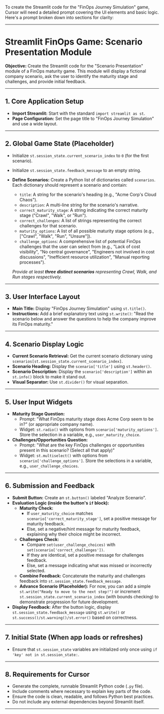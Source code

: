 To create the Streamlit code for the "FinOps Journey Simulation" game, Cursor will need a detailed prompt covering the UI elements and basic logic. Here's a prompt broken down into sections for clarity:

---

# Streamlit FinOps Game: Scenario Presentation Module

**Objective:** Create the Streamlit code for the "Scenario Presentation" module of a FinOps maturity game. This module will display a fictional company scenario, ask the user to identify the maturity stage and challenges, and provide initial feedback.

---

## 1. Core Application Setup

* **Import Streamlit:** Start with the standard `import streamlit as st`.
* **Page Configuration:** Set the page title to "FinOps Journey Simulation" and use a wide layout.

---

## 2. Global Game State (Placeholder)

* Initialize `st.session_state.current_scenario_index` to `0` (for the first scenario).
* Initialize `st.session_state.feedback_message` to an empty string.
* **Define Scenarios:** Create a Python list of dictionaries called `scenarios`. Each dictionary should represent a scenario and contain:
    * `title`: A string for the scenario's heading (e.g., "Acme Corp's Cloud Chaos").
    * `description`: A multi-line string for the scenario's narrative.
    * `correct_maturity_stage`: A string indicating the correct maturity stage ("Crawl", "Walk", or "Run").
    * `correct_challenges`: A list of strings representing the correct challenges for that scenario.
    * `maturity_options`: A list of all possible maturity stage options (e.g., ["Crawl", "Walk", "Run", "Unsure"]).
    * `challenge_options`: A comprehensive list of potential FinOps challenges that the user can select from (e.g., "Lack of cost visibility", "No central governance", "Engineers not involved in cost discussions", "Inefficient resource utilization", "Manual reporting processes").

    *Provide at least **three distinct scenarios** representing Crawl, Walk, and Run stages respectively.*

---

## 3. User Interface Layout

* **Main Title:** Display "FinOps Journey Simulation" using `st.title()`.
* **Instructions:** Add a brief explanatory text using `st.write()`: "Read the scenario below and answer the questions to help the company improve its FinOps maturity."

---

## 4. Scenario Display Logic

* **Current Scenario Retrieval:** Get the current scenario dictionary using `scenarios[st.session_state.current_scenario_index]`.
* **Scenario Heading:** Display the `scenario['title']` using `st.header()`.
* **Scenario Description:** Display the `scenario['description']` within an `st.info()` block to make it stand out.
* **Visual Separator:** Use `st.divider()` for visual separation.

---

## 5. User Input Widgets

* **Maturity Stage Question:**
    * Prompt: "What FinOps maturity stage does Acme Corp seem to be in?" (or appropriate company name).
    * Widget: `st.radio()` with options from `scenario['maturity_options']`. Store the selection in a variable, e.g., `user_maturity_choice`.
* **Challenges/Opportunities Question:**
    * Prompt: "What are the key FinOps challenges or opportunities present in this scenario? (Select all that apply)"
    * Widget: `st.multiselect()` with options from `scenario['challenge_options']`. Store the selections in a variable, e.g., `user_challenge_choices`.

---

## 6. Submission and Feedback

* **Submit Button:** Create an `st.button()` labeled "Analyze Scenario".
* **Evaluation Logic (inside the button's `if` block):**
    * **Maturity Check:**
        * If `user_maturity_choice` matches `scenario['correct_maturity_stage']`, set a positive message for maturity feedback.
        * Else, set a negative/hint message for maturity feedback, explaining why their choice might be incorrect.
    * **Challenges Check:**
        * Compare `set(user_challenge_choices)` with `set(scenario['correct_challenges'])`.
        * If they are identical, set a positive message for challenges feedback.
        * Else, set a message indicating what was missed or incorrectly selected.
    * **Combine Feedback:** Concatenate the maturity and challenges feedback into `st.session_state.feedback_message`.
    * **Advance Scenario (Placeholder):** For now, you can add a simple `st.write("Ready to move to the next step!")` or increment `st.session_state.current_scenario_index` (with bounds checking) to demonstrate progression for future development.
* **Display Feedback:** After the button logic, display `st.session_state.feedback_message` using `st.write()` or `st.success()/st.warning()/st.error()` based on correctness.

---

## 7. Initial State (When app loads or refreshes)

* Ensure that `st.session_state` variables are initialized only once using `if 'key' not in st.session_state:`.

---

## 8. Requirements for Cursor

* Generate the complete, runnable Streamlit Python code (`.py` file).
* Include comments where necessary to explain key parts of the code.
* Ensure the code is clean, readable, and follows Python best practices.
* Do not include any external dependencies beyond Streamlit itself.

---